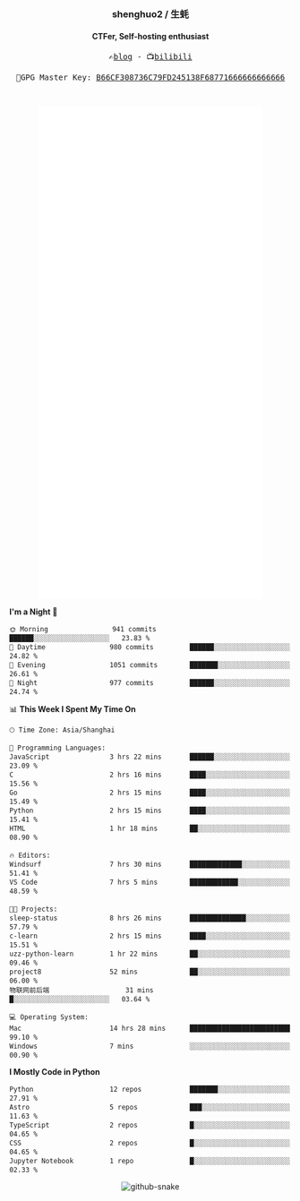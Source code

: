 <h3 align="center"> shenghuo2 / 生蚝 </h3>
<h4 align="center" >CTFer, Self-hosting enthusiast</h3>


<p align="center">
  <samp>
    ✍️<a href="https://blog.shenghuo2.top/">blog</a> -
    📺<a href="https://space.bilibili.com/85894935">bilibili</a>
  </samp>
</p>
<p align="center">
  <samp>
     🔐GPG Master Key: <a align="center" href="https://github.com/shenghuo2.gpg">B66CF308736C79FD245138F68771666666666666</a>
  </samp>
</p>
<br>
<p align="center">
  <a href="https://github.com/shenghuo2">
    <img width="400" align="top" src="https://github.com/shenghuo2/shenghuo2/blob/main/metrics.left.svg" />
  </a>
  <a href="https://github.com/shenghuo2">
    <img width="400" align="top" src="https://github.com/shenghuo2/shenghuo2/blob/main/metrics.right.svg" />
  </a>
</p>


<!--START_SECTION:waka-->
**I'm a Night 🦉** 

```text
🌞 Morning                941 commits         ██████░░░░░░░░░░░░░░░░░░░   23.83 % 
🌆 Daytime                980 commits         ██████░░░░░░░░░░░░░░░░░░░   24.82 % 
🌃 Evening                1051 commits        ███████░░░░░░░░░░░░░░░░░░   26.61 % 
🌙 Night                  977 commits         ██████░░░░░░░░░░░░░░░░░░░   24.74 % 
```


📊 **This Week I Spent My Time On** 

```text
🕑︎ Time Zone: Asia/Shanghai

💬 Programming Languages: 
JavaScript               3 hrs 22 mins       ██████░░░░░░░░░░░░░░░░░░░   23.09 % 
C                        2 hrs 16 mins       ████░░░░░░░░░░░░░░░░░░░░░   15.56 % 
Go                       2 hrs 15 mins       ████░░░░░░░░░░░░░░░░░░░░░   15.49 % 
Python                   2 hrs 15 mins       ████░░░░░░░░░░░░░░░░░░░░░   15.41 % 
HTML                     1 hr 18 mins        ██░░░░░░░░░░░░░░░░░░░░░░░   08.90 % 

🔥 Editors: 
Windsurf                 7 hrs 30 mins       █████████████░░░░░░░░░░░░   51.41 % 
VS Code                  7 hrs 5 mins        ████████████░░░░░░░░░░░░░   48.59 % 

🐱‍💻 Projects: 
sleep-status             8 hrs 26 mins       ██████████████░░░░░░░░░░░   57.79 % 
c-learn                  2 hrs 15 mins       ████░░░░░░░░░░░░░░░░░░░░░   15.51 % 
uzz-python-learn         1 hr 22 mins        ██░░░░░░░░░░░░░░░░░░░░░░░   09.46 % 
project8                 52 mins             ██░░░░░░░░░░░░░░░░░░░░░░░   06.00 % 
物联网前后端                   31 mins             █░░░░░░░░░░░░░░░░░░░░░░░░   03.64 % 

💻 Operating System: 
Mac                      14 hrs 28 mins      █████████████████████████   99.10 % 
Windows                  7 mins              ░░░░░░░░░░░░░░░░░░░░░░░░░   00.90 % 
```

**I Mostly Code in Python** 

```text
Python                   12 repos            ███████░░░░░░░░░░░░░░░░░░   27.91 % 
Astro                    5 repos             ███░░░░░░░░░░░░░░░░░░░░░░   11.63 % 
TypeScript               2 repos             █░░░░░░░░░░░░░░░░░░░░░░░░   04.65 % 
CSS                      2 repos             █░░░░░░░░░░░░░░░░░░░░░░░░   04.65 % 
Jupyter Notebook         1 repo              █░░░░░░░░░░░░░░░░░░░░░░░░   02.33 % 
```




<!--END_SECTION:waka-->


<div align="center">
  <picture>
    <source media="(prefers-color-scheme: dark)" srcset="https://gist.githubusercontent.com/shenghuo2/bfce20b14ab0484cef03bae6e60e0b3a/raw/github-snake-dark.svg" />
    <source media="(prefers-color-scheme: light)" srcset="https://gist.githubusercontent.com/shenghuo2/bfce20b14ab0484cef03bae6e60e0b3a/raw/github-snake.svg" />
    <img alt="github-snake" src="https://gist.githubusercontent.com/shenghuo2/bfce20b14ab0484cef03bae6e60e0b3a/raw/github-snake.svg" />
  </picture>
</div>

<!--
**shenghuo2/shenghuo2** is a ✨ _special_ ✨ repository because its `README.md` (this file) appears on your GitHub profile.

Here are some ideas to get you started:

- 🔭 I’m currently working on ...
- 🌱 I’m currently learning ...
- 👯 I’m looking to collaborate on ...
- 🤔 I’m looking for help with ...
- 💬 Ask me about ...
- 📫 How to reach me: ...
- 😄 Pronouns: ...
- ⚡ Fun fact: ...
-->
